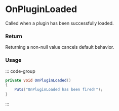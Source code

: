 # OnPluginLoaded
<Badge type="info" text="Engine"/><Badge type="danger" text="Carbon Compatible"/><Badge type="warning" text="Oxide Compatible"/>
Called when a plugin has been successfully loaded.

### Return
Returning a non-null value cancels default behavior.

### Usage
::: code-group
```csharp [Example]
private void OnPluginLoaded()
{
	Puts("OnPluginLoaded has been fired!");
}
```
:::
